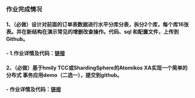 ### 作业完成情况
#### 1、（必做）设计对前面的订单表数据进行水平分库分表，拆分2个库，每个库16张表。并在新结构在演示常见的增删改查操作。代码、sql 和配置文件，上传到 Github。
#### - 1.作业详情及代码：[链接](https://blog.csdn.net/ShardingSphere/article/details/109792549)

#### 2、（必做）基于hmily TCC或ShardingSphere的Atomikos XA实现一个简单的分布式 事务应用demo（二选一），提交到github。
#### - 作业详情及代码：[链接](https://blog.csdn.net/ShardingSphere/article/details/109792549)
